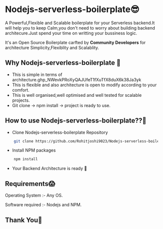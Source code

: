 # Nodejs-serverless-boilerplate😎
A Powerful,Flexible and Scalable boilerplate for your Serverless backend.It will help you to keep Calm,you don't need to worry about building backend architecure.Just spend your time on writting your bussiness logic.


It's an Open Source Boilerplate carfted by **Community Developers** for architecture Simplicity,Flexiblity and Scalablity.

## Why Nodejs-serverless-boilerplate 🤔

- This is simple in terms of architecture.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k
- This is flexible and also architecture is open to modify according to your comfort.
- This is well organised,well optimised and well tested for scalable projects.
- Git clone -> npm install -> project is ready to use. 

## How to use Nodejs-serverless-boilerplate??🧐
- Clone Nodejs-serverless-boilerplate Repository
```bash
    git clone https://github.com/Rohitjoshi9023/Nodejs-serverless-boilerplate.git
```
- Install NPM packages 
```bash
    npm install
```
- Your Backend Architecture is ready 🤙

## Requirements😱

 Operating System  :- Any OS.

 Software required :- Nodejs and NPM.


## Thank You🙏
